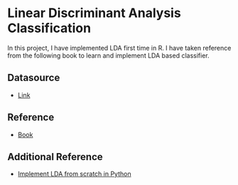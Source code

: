 ﻿# Linear Discriminant Analysis Classification

In this project, I have implemented LDA first time in R. I have taken reference from the following book to learn and implement LDA based classifier. 

## Datasource 

* [Link](https://archive.ics.uci.edu/ml/datasets/Wine)

## Reference 

* [Book](https://media.readthedocs.org/pdf/little-book-of-r-for-multivariate-analysis/latest/little-book-of-r-for-multivariate-analysis.pdf)

## Additional Reference 

* [Implement LDA from scratch in Python](https://sebastianraschka.com/Articles/2014_python_lda.html#histograms-and-feature-selection)
